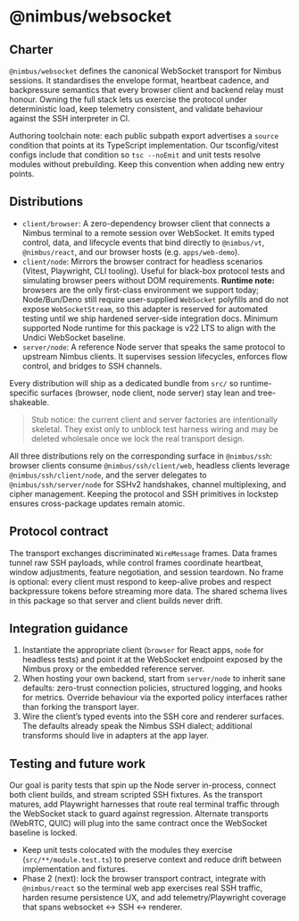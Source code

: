 # @nimbus/websocket

## Charter
`@nimbus/websocket` defines the canonical WebSocket transport for Nimbus sessions. It standardises the envelope format, heartbeat cadence, and backpressure semantics that every browser client and backend relay must honour. Owning the full stack lets us exercise the protocol under deterministic load, keep telemetry consistent, and validate behaviour against the SSH interpreter in CI.

Authoring toolchain note: each public subpath export advertises a `source` condition that points at its TypeScript implementation. Our tsconfig/vitest configs include that condition so `tsc --noEmit` and unit tests resolve modules without prebuilding. Keep this convention when adding new entry points.

## Distributions
- `client/browser`: A zero-dependency browser client that connects a Nimbus terminal to a remote session over WebSocket. It emits typed control, data, and lifecycle events that bind directly to `@nimbus/vt`, `@nimbus/react`, and our browser hosts (e.g. `apps/web-demo`).
- `client/node`: Mirrors the browser contract for headless scenarios (Vitest, Playwright, CLI tooling). Useful for black-box protocol tests and simulating browser peers without DOM requirements. **Runtime note:** browsers are the only first-class environment we support today; Node/Bun/Deno still require user-supplied `WebSocket` polyfills and do not expose `WebSocketStream`, so this adapter is reserved for automated testing until we ship hardened server-side integration docs. Minimum supported Node runtime for this package is v22 LTS to align with the Undici WebSocket baseline.
- `server/node`: A reference Node server that speaks the same protocol to upstream Nimbus clients. It supervises session lifecycles, enforces flow control, and bridges to SSH channels.

Every distribution will ship as a dedicated bundle from `src/` so runtime-specific surfaces (browser, node client, node server) stay lean and tree-shakeable.

> Stub notice: the current client and server factories are intentionally skeletal. They exist only to unblock test harness wiring and may be deleted wholesale once we lock the real transport design.

All three distributions rely on the corresponding surface in `@nimbus/ssh`: browser clients consume `@nimbus/ssh/client/web`, headless clients leverage `@nimbus/ssh/client/node`, and the server delegates to `@nimbus/ssh/server/node` for SSHv2 handshakes, channel multiplexing, and cipher management. Keeping the protocol and SSH primitives in lockstep ensures cross-package updates remain atomic.

## Protocol contract
The transport exchanges discriminated `WireMessage` frames. Data frames tunnel raw SSH payloads, while control frames coordinate heartbeat, window adjustments, feature negotiation, and session teardown. No frame is optional: every client must respond to keep-alive probes and respect backpressure tokens before streaming more data. The shared schema lives in this package so that server and client builds never drift.

## Integration guidance
1. Instantiate the appropriate client (`browser` for React apps, `node` for headless tests) and point it at the WebSocket endpoint exposed by the Nimbus proxy or the embedded reference server.
2. When hosting your own backend, start from `server/node` to inherit sane defaults: zero-trust connection policies, structured logging, and hooks for metrics. Override behaviour via the exported policy interfaces rather than forking the transport layer.
3. Wire the client’s typed events into the SSH core and renderer surfaces. The defaults already speak the Nimbus SSH dialect; additional transforms should live in adapters at the app layer.

## Testing and future work
Our goal is parity tests that spin up the Node server in-process, connect both client builds, and stream scripted SSH fixtures. As the transport matures, add Playwright harnesses that route real terminal traffic through the WebSocket stack to guard against regression. Alternate transports (WebRTC, QUIC) will plug into the same contract once the WebSocket baseline is locked.

- Keep unit tests colocated with the modules they exercise (`src/**/module.test.ts`) to preserve context and reduce drift between implementation and fixtures.
- Phase 2 (next): lock the browser transport contract, integrate with `@nimbus/react` so the terminal web app exercises real SSH traffic, harden resume persistence UX, and add telemetry/Playwright coverage that spans websocket ↔ SSH ↔ renderer.
